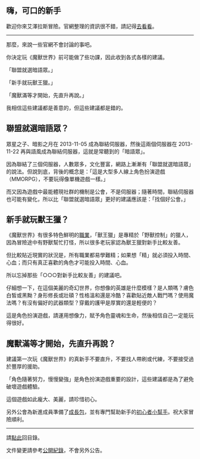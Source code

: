 ## 嗨，可口的新手

歡迎你來艾澤拉斯冒險。官網整理的資訊很不錯，請記得[去看看](https://worldofwarcraft.com/zh-tw/game/new-players-guide)。

---

那麼，來說一些官網不會討論的事吧。

你決定玩《魔獸世界》前可能做了些功課，因此收到各式各樣的建議。

「聯盟就選暗語眾。」

「新手就玩獸王獵。」

「魔獸滿等才開始，先直升再說。」

我相信這些建議都是善意的，但這些建議都是錯的。

## 聯盟就選暗語眾？

眾星之子、暗影之月在 2013-11-05 成為聯結伺服器，然後這兩個伺服器在 2013-11-22 再與語風成為聯結伺服器，這就是常聽到的「暗語眾」。

因為聯結了三個伺服器，人數眾多，文化豐富，網路上漸漸有「聯盟就選暗語眾」的說法。但說到底，背後的概念是：「這是大型多人線上角色扮演遊戲（MMORPG），不要玩得像單機遊戲一樣。」

而又因為遊戲中最能體現社群的機制是公會，不是伺服器；隨著時間，聯結伺服器也可能有變化，所以比「聯盟就選暗語眾」更好的建議應該是：「找個好公會。」

## 新手就玩獸王獵？

《魔獸世界》有很多特色鮮明的[職業](https://worldofwarcraft.com/zh-tw/game/classes)，「獸王獵」是專精於「野獸控制」的獵人，因為冒險途中有野獸幫忙打怪，所以很多老玩家認為獸王獵對新手比較友善。

但比較貼近現實的狀況是，所有職業都易學難精；如果想「精」就必須投入時間、心血；而只有真正喜歡的角色才可能投入時間、心血。

所以忘掉那些「○○○對新手比較友善」的建議吧。

仔細想一下，在這個美麗的奇幻世界，你想像的英雄是什麼模樣？是人類嗎？膚色白皙或黑黝？身形修長或壯碩？性格溫和還是冷酷？喜歡貼近敵人戰鬥嗎？使用魔法嗎？有沒有偏好的武器類型？穿戴的護甲是厚實的還是輕便的？

這是角色扮演遊戲，請運用想像力，賦予角色靈魂和生命，然後相信自己一定能玩得很好。

## 魔獸滿等才開始，先直升再說？

建議第一次玩《魔獸世界》的真新手不要直升，不要找人帶刷或代練，不要接受過於豐厚的援助。

「角色隨著努力，慢慢變強」是角色扮演遊戲重要的設計，這些建議都是為了避免破壞遊戲體驗。

這個遊戲如此龐大、美麗，請珍惜初心。

另外公會為新進成員準備了[成長包](https://badbadweather.github.io/starter.html)，並有專門幫助新手的[初心者小幫手](https://badbadweather.github.io/ranks.html)。祝大家冒險順利。

---

請[點此](https://badbadweather.github.io/)回目錄。

文件變更請參考[公開紀錄](https://github.com/badbadweather/badbadweather.github.io/commits/master/newbies.md)，不會另外公告。
